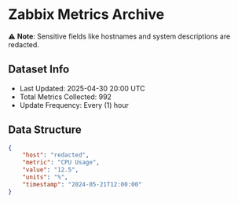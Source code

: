 # Zabbix Metrics Archive

⚠️ **Note**: Sensitive fields like hostnames and system descriptions are redacted.

## Dataset Info
- Last Updated: 2025-04-30 20:00 UTC
- Total Metrics Collected: 992
- Update Frequency: Every (1) hour

## Data Structure
```json
{
    "host": "redacted",
    "metric": "CPU Usage",
    "value": "12.5",
    "units": "%",
    "timestamp": "2024-05-21T12:00:00"
}
```

